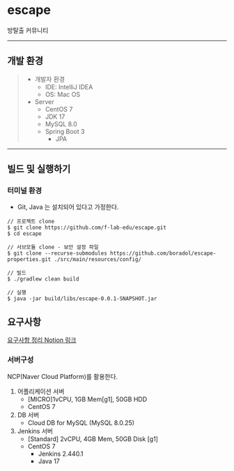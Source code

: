 # escape
방탈출 커뮤니티

---
## 개발 환경
> - 개발자 환경
>   - IDE: IntelliJ IDEA
>   - OS: Mac OS
> - Server
>   - CentOS 7
>   - JDK 17
>   - MySQL 8.0
>   - Spring Boot 3
>     - JPA

---

## 빌드 및 실행하기
### 터미널 환경
- Git, Java 는 설치되어 있다고 가정한다.
```
// 프로젝트 clone
$ git clone https://github.com/f-lab-edu/escape.git
$ cd escape

// 서브모듈 clone - 보안 설정 파일
$ git clone --recurse-submodules https://github.com/boradol/escape-properties.git ./src/main/resources/config/

// 빌드
$ ./gradlew clean build

// 실행
$ java -jar build/libs/escape-0.0.1-SNAPSHOT.jar
```

## 요구사항
[요구사항 정리 Notion 링크](https://tangy-orchid-a37.notion.site/F-lab-d818c53177b744a89cc28450884af99a?pvs=4)

### 서버구성
NCP(Naver Cloud Platform)를 활용한다.
1. 어플리케이션 서버
   - [MICRO]1vCPU, 1GB Mem[g1], 50GB HDD
   - CentOS 7
1. DB 서버
   - Cloud DB for MySQL (MySQL 8.0.25)
1. Jenkins 서버
   - [Standard] 2vCPU, 4GB Mem, 50GB Disk [g1]
   - CentOS 7
     - Jenkins 2.440.1
     - Java 17

